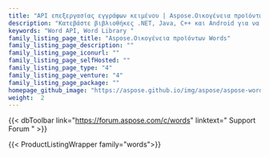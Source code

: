 ```yaml
---
title: "API επεξεργασίας εγγράφων κειμένου | Aspose.Οικογένεια προϊόντων Words"
description: "Κατεβάστε βιβλιοθήκες .NET, Java, C++ και Android για να δημιουργήσετε, να χειριστείτε, να μετατρέψετε και να αποδώσετε έγγραφα Microsoft Word. Η οικογένεια περιλαμβάνει επίσης επέκταση, λύση και εξαγωγέα για Υπηρεσίες Αναφοράς, SharePoint & JasperReports."
keywords: "Word API, Word Library "
family_listing_page_title: "Aspose.Οικογένεια προϊόντων Words"
family_listing_page_description: ""
family_listing_page_iconurl: ""
family_listing_page_selfHosted: ""
family_listing_page_type: "4"
family_listing_page_venture: "4"
family_listing_page_package: ""
homepage_github_image: "https://aspose.github.io/img/aspose/aspose-words.png"
weight:  2
---
```


{{< dbToolbar link="https://forum.aspose.com/c/words" linktext=" Support Forum " >}}

{{< ProductListingWrapper family="words">}}

